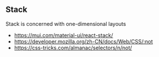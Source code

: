 ## Stack

Stack is concerned with one-dimensional layouts

- https://mui.com/material-ui/react-stack/
- https://developer.mozilla.org/zh-CN/docs/Web/CSS/:not
- https://css-tricks.com/almanac/selectors/n/not/

<code src="./demo/demo1.tsx"></code>
